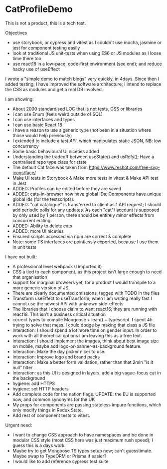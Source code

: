 # CatProfileDemo

This is not a product, this is a tech test.

Objectives

- use storybook, or cypress and vitest as I couldn't use mocha, jasmine or jest for component testing easily
- look at traditional JS unit-tests when using ES6 or JS modules as I loose time there too
- use react18 in a low-pace, code-first environment (see end); and reduce hacky use of useEffect

I wrote a "simple demo to match blogs" very quickly, in 4days. Since then I added testing; I have improved the software architecture; I intend to replace the CSS as modules and get a real DB involved.

I am showing:

- About 2000 standardised LOC that is not tests, CSS or libraries
- I can use Enum (feels weird outside of SQL)
- I can use interfaces and types
- I can use basic React 18
- I have a reason to use a generic type (not been in a situation where those would help previously)
- I extended to include a _test API_, which manipulates static JSON, NB: low concurrency
- Some basic behavioural UI niceties added
- Understanding the tradeoff between useState() and usRefs(); Have a centralised repo type class for state
- The default Cat face was taken from https://www.reshot.com/free-svg-icons/face/
- Make UI tests in Storybook & Make more tests in vitest & Make API test in Jest
- ADDED: Profiles can be edited before they are saved
- ADDED: cats-in-browser now have global IDs; Components have unique global ids (for the testscripts).
- ADDED: "cat catalogue" is transferred to client as 1 API request; I should add periodic polls for any updates. As each "cat"/ account is supposed by only used by 1 person, there should be entirely minor effects from concurrent editing.
- ADDED: Ability to delete cats
- ADDED: more UI niceties
- Ensured scripts accessed via npm are correct & complete
- Note: some TS interfaces are pointlessly exported, because I use them in unit tests

I have not built:

- A professional level webpack (I imported it)
- CSS a tied to each component, as this project isn't large enough to need that organisation
- support for marginal browsers yet; for a product I would transpile to a more generic version of JS.
- There are clearly documented omissions, tagged with TODO in the files
- Transform useEffect to useTransform; when I am writing really fast I cannot use the newest API with unknown side-effects
- The libraries that I choose claim to want react16; they are running with react18. This isn't a business critical situation
- correct types to compile Mongoose + lean() + typescript. I spent 4h trying to solve that mess. I could dodge by making that class a JS file
- Interaction: I should spend a lot more time on gender input. In order to work with all theoretical options I am leaving this as a free text.
- Interaction: I should implement the images, think about best image size on mobile, maybe add logo-or-banner-as-background feature.
- Interaction: Make the day picker nicer to use.
- Interaction: Improve logo and brand packs
- Interaction: Make a better form validation, rather than that 2min "is it null" filter
- Interaction: as this UI is designed in layers, add a big vague-focus cat in the background
- hygiene: add HTTPS
- hygiene: set HTTP headers
- Add complete code for the nation flags. UPDATE: the EU is supported now, and common synonyms for the UK
- My props for components are passing stateless impure functions, which only modify things in Redux State.
- Add rest of component tests to vitest.

Urgent need:

- I want to change CSS approach to have namespaces and be done in modular CSS style (most CSS here was just maximum rush speed); I guess this is a days work.
- Maybe try to get Mongoose TS types setup now; can't guesstimate. Maybe swap to TypeORM or Prisma if easier?
- I would like to add reference cypress test suite
